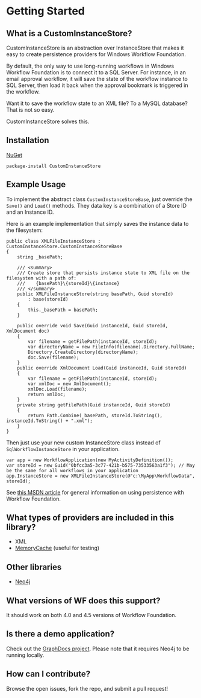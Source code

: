 # Getting Started
## What is a CustomInstanceStore?

CustomInstanceStore is an abstraction over InstanceStore that makes it easy to create persistence providers for Windows Workflow Foundation.

By default, the only way to use long-running workflows in Windows Workflow Foundation is to connect it to a SQL Server. For instance, in an email approval workflow, it will save the state of the workflow instance to SQL Server, then load it back when the approval bookmark is triggered in the workflow. 

Want it to save the workflow state to an XML file? To a MySQL database? That is not so easy.

CustomInstanceStore solves this.


## Installation

[NuGet](https://www.nuget.org/packages/CustomInstanceStore)

    package-install CustomInstanceStore


## Example Usage

To implement the abstract class `CustomInstanceStoreBase`, just override the `Save()` and `Load()` methods. They data key is a combination of a Store ID and an Instance ID.

Here is an example implementation that simply saves the instance data to the filesystem:

    public class XMLFileInstanceStore : CustomInstanceStore.CustomInstanceStoreBase
    {
        string _basePath;

        /// <summary>
        /// Create store that persists instance state to XML file on the filesystem with a path of:
        ///    {basePath}\{storeId}\{instance}
        /// </summary>
        public XMLFileInstanceStore(string basePath, Guid storeId)
            : base(storeId)
        {
            this._basePath = basePath;
        }

        public override void Save(Guid instanceId, Guid storeId, XmlDocument doc)
        {
            var filename = getFilePath(instanceId, storeId);
            var directoryName = new FileInfo(filename).Directory.FullName;
            Directory.CreateDirectory(directoryName);
            doc.Save(filename);
        }
        public override XmlDocument Load(Guid instanceId, Guid storeId)
        {
            var filename = getFilePath(instanceId, storeId);
            var xmlDoc = new XmlDocument();
            xmlDoc.Load(filename);
            return xmlDoc;
        }
        private string getFilePath(Guid instanceId, Guid storeId)
        {
            return Path.Combine(_basePath, storeId.ToString(), instanceId.ToString() + ".xml");
        }
    }

Then just use your new custom InstanceStore class instead of `SqlWorkflowInstanceStore` in your application.

    var app = new WorkflowApplication(new MyActivityDefinition());
    var storeId = new Guid("0bfcc3a5-3c77-421b-b575-73533563a1f3"); // May be the same for all workflows in your application
    app.InstanceStore = new XMLFileInstanceStore(@"c:\MyApp\WorkflowData", storeId);

See [this MSDN article](https://msdn.microsoft.com/en-us/library/ee342461.aspx) for general information on using persistence with Workflow Foundation.


## What types of providers are included in this library?

- XML
- [MemoryCache](blob/master/CustomInstanceStore/MemoryCacheInstanceStore.cs) (useful for testing)


## Other libraries

- [Neo4j](https://github.com/mattmeisinger/custom-instance-store-neo4j)


## What versions of WF does this support?

It should work on both 4.0 and 4.5 versions of Workflow Foundation.


## Is there a demo application?

Check out the [GraphDocs project](https://github.com/mattmeisinger/graph-docs). Please note that it requires Neo4j to be running locally.


## How can I contribute?

Browse the open issues, fork the repo, and submit a pull request!